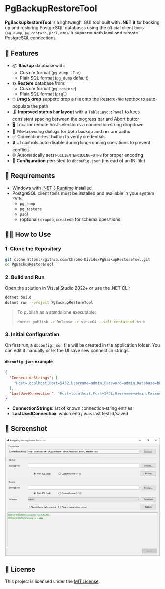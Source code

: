 # PgBackupRestoreTool

**PgBackupRestoreTool** is a lightweight GUI tool built with **.NET 8** for backing up and restoring PostgreSQL databases using the official client tools (`pg_dump`, `pg_restore`, `psql`, etc). It supports both local and remote PostgreSQL connections.

## 🚀 Features

- 📦 **Backup** database with:
  - Custom format (`pg_dump -F c`)
  - Plain SQL format (`pg_dump` default)
- ♻️ **Restore** database from:
  - Custom format (`pg_restore`)
  - Plain SQL format (`psql`)
- 🖱️ **Drag & drop** support: drop a file onto the Restore-file textbox to auto-populate the path
- 🗜️ **Improved status bar layout** with a `TableLayoutPanel` to keep consistent spacing between the progress bar and Abort button
- 🖥️ Local or remote host selection via connection‐string dropdown
- 📂 File‐browsing dialogs for both backup and restore paths
- ✅ Connection‐test button to verify credentials
- 🔒 UI controls auto‐disable during long‐running operations to prevent conflicts
- 🌐 Automatically sets `PGCLIENTENCODING=UTF8` for proper encoding
- 💾 **Configuration** persisted to `dbconfig.json` (instead of an INI file)

## 🧰 Requirements

- Windows with [.NET 8 Runtime](https://dotnet.microsoft.com/en-us/download/dotnet/8.0) installed  
- PostgreSQL client tools must be installed and available in your system `PATH`:
  - `pg_dump`
  - `pg_restore`
  - `psql`
  - (optional) `dropdb`, `createdb` for schema operations

## 🧑‍💻 How to Use

### 1. Clone the Repository

```bash
git clone https://github.com/Chrono-Divide/PgBackupRestoreTool.git
cd PgBackupRestoreTool
```

### 2. Build and Run

Open the solution in Visual Studio 2022+ or use the .NET CLI:

```bash
dotnet build
dotnet run --project PgBackupRestoreTool
```

> To publish as a standalone executable:
> 
> ```bash
> dotnet publish -c Release -r win-x64 --self-contained true
> ```

### 3. Initial Configuration

On first run, a `dbconfig.json` file will be created in the application folder. You can edit it manually or let the UI save new connection strings.

#### `dbconfig.json` example

```json
{
  "ConnectionStrings": [
    "Host=localhost;Port=5432;Username=admin;Password=admin;Database=bks"
  ],
  "LastUsedConnection": "Host=localhost;Port=5432;Username=admin;Password=admin;Database=bks"
}
```

- **ConnectionStrings**: list of known connection‐string entries  
- **LastUsedConnection**: which entry was last tested/saved

## 📸 Screenshot

![Screenshot](screenshot.png) 

## 📝 License

This project is licensed under the [MIT License](LICENSE).

